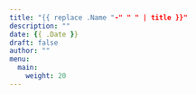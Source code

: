 ```yaml
---
title: "{{ replace .Name "-" " " | title }}"
description: ""
date: {{ .Date }}
draft: false
author: ""
menu:
  main:
    weight: 20
---
```

